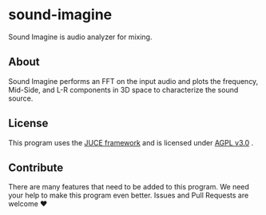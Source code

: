 # sound-imagine
Sound Imagine is audio analyzer for mixing.

## About
Sound Imagine performs an FFT on the input audio and plots the frequency, Mid-Side, and L-R components in 3D space to characterize the sound source.

## License
This program uses the [JUCE framework](https://github.com/juce-framework/JUCE/blob/master/LICENSE.md) and is licensed under [AGPL v3.0](https://www.gnu.org/licenses/agpl-3.0.en.html) .

## Contribute
There are many features that need to be added to this program. We need your help to make this program even better. Issues and Pull Requests are welcome ♥️
